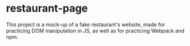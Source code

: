 # restaurant-page

This project is a mock-up of a fake restaurant's website, made for practicing DOM manipulation in JS, as well as for practicing Webpack and npm. 